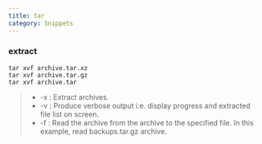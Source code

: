 ```yaml
---
title: tar
category: Snippets
---
```


### extract

```
tar xvf archive.tar.xz
tar xvf archive.tar.gz
tar xvf archive.tar
```

> * -x : Extract archives.
> * -v : Produce verbose output i.e. display progress and extracted file list on screen.
> * -f : Read the archive from the archive to the specified file. In this example, read backups.tar.gz archive.